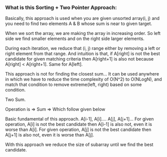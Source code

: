 
### What is this Sorting + Two Pointer Approach:

Basically, this approach is used when you are given unsorted array(i, j) 
and you need to find two elements A & B whose sum is near to given target.

When we sort the array, we are making the array in increasing order. So left side we find smaller elements and
 on the right side larger elements. 

During each iteration, we reduce that (i, j) range either by removing a left or right element from that range. And intuition is that, 
if A[right] is not the best candidate for given matching criteria then A[right+1] is also not because A[right] < A[right+1].
Same for A[left]. 

This approach is not for finding the closest sum... It can be used anywhere in which we have to reduce the time complexity of O(N^2) to O(NLogN), and match
that condition to remove extreme(left, right) based on some condition. 

Two Sum.

Operation is => Sum => Which follow given below 

Basic fundamental of this approach. A[i-1], A[i].... A[j], A[j+1]...
For given operation, A[i] is not the best candidate then A[i-1] is also not, even it is worse than A[i].
For given operation, A[j] is not the best candidate then A[j+1] is also not, even it is worse than A[j]. 

With this approach we reduce the size of subarray until we find the best candidate. 
